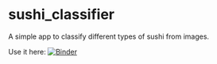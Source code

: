 # sushi_classifier
A simple app to classify different types of sushi from images.

Use it here: [![Binder](https://mybinder.org/badge_logo.svg)](https://mybinder.org/v2/gh/twhelan22/sushi_classifier/HEAD?urlpath=%2Fvoila%2Frender%2Fsushi_classifier_app.ipynb)
